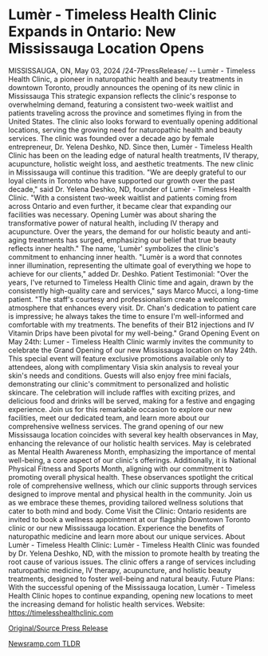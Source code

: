 # Lumèr - Timeless Health Clinic Expands in Ontario: New Mississauga Location Opens

MISSISSAUGA, ON, May 03, 2024 /24-7PressRelease/ -- Lumèr - Timeless Health Clinic, a pioneer in naturopathic health and beauty treatments in downtown Toronto, proudly announces the opening of its new clinic in Mississauga This strategic expansion reflects the clinic's response to overwhelming demand, featuring a consistent two-week waitlist and patients traveling across the province and sometimes flying in from the United States. The clinic also looks forward to eventually opening additional locations, serving the growing need for naturopathic health and beauty services.  The clinic was founded over a decade ago by female entrepreneur, Dr. Yelena Deshko, ND. Since then, Lumèr - Timeless Health Clinic has been on the leading edge of natural health treatments, IV therapy, acupuncture, holistic weight loss, and aesthetic treatments. The new clinic in Mississauga will continue this tradition.  "We are deeply grateful to our loyal clients in Toronto who have supported our growth over the past decade," said Dr. Yelena Deshko, ND, founder of Lumèr - Timeless Health Clinic. "With a consistent two-week waitlist and patients coming from across Ontario and even further, it became clear that expanding our facilities was necessary. Opening Lumèr was about sharing the transformative power of natural health, including IV therapy and acupuncture. Over the years, the demand for our holistic beauty and anti-aging treatments has surged, emphasizing our belief that true beauty reflects inner health."  The name, 'Lumèr' symbolizes the clinic's commitment to enhancing inner health. "Lumèr is a word that connotes inner illumination, representing the ultimate goal of everything we hope to achieve for our clients," added Dr. Deshko.  Patient Testimonial:  "Over the years, I've returned to Timeless Health Clinic time and again, drawn by the consistently high-quality care and services," says Marco Mucci, a long-time patient. "The staff's courtesy and professionalism create a welcoming atmosphere that enhances every visit. Dr. Chan's dedication to patient care is impressive; he always takes the time to ensure I'm well-informed and comfortable with my treatments. The benefits of their B12 injections and IV Vitamin Drips have been pivotal for my well-being."  Grand Opening Event on May 24th:  Lumer - Timeless Health Clinic warmly invites the community to celebrate the Grand Opening of our new Mississauga location on May 24th. This special event will feature exclusive promotions available only to attendees, along with complimentary Visia skin analysis to reveal your skin's needs and conditions. Guests will also enjoy free mini facials, demonstrating our clinic's commitment to personalized and holistic skincare. The celebration will include raffles with exciting prizes, and delicious food and drinks will be served, making for a festive and engaging experience. Join us for this remarkable occasion to explore our new facilities, meet our dedicated team, and learn more about our comprehensive wellness services.  The grand opening of our new Mississauga location coincides with several key health observances in May, enhancing the relevance of our holistic health services. May is celebrated as Mental Health Awareness Month, emphasizing the importance of mental well-being, a core aspect of our clinic's offerings. Additionally, it is National Physical Fitness and Sports Month, aligning with our commitment to promoting overall physical health. These observances spotlight the critical role of comprehensive wellness, which our clinic supports through services designed to improve mental and physical health in the community. Join us as we embrace these themes, providing tailored wellness solutions that cater to both mind and body.  Come Visit the Clinic: Ontario residents are invited to book a wellness appointment at our flagship Downtown Toronto clinic or our new Mississauga location. Experience the benefits of naturopathic medicine and learn more about our unique services.  About Lumèr - Timeless Health Clinic:  Lumèr - Timeless Health Clinic was founded by Dr. Yelena Deshko, ND, with the mission to promote health by treating the root cause of various issues. The clinic offers a range of services including naturopathic medicine, IV therapy, acupuncture, and holistic beauty treatments, designed to foster well-being and natural beauty.  Future Plans: With the successful opening of the Mississauga location, Lumèr - Timeless Health Clinic hopes to continue expanding, opening new locations to meet the increasing demand for holistic health services.  Website: https://timelesshealthclinic.com 

[Original/Source Press Release](https://www.24-7pressrelease.com/press-release/510632/lum%C3%A8r-timeless-health-clinic-expands-in-ontario-new-mississauga-location-opens) 

[Newsramp.com TLDR](https://newsramp.com/None) 